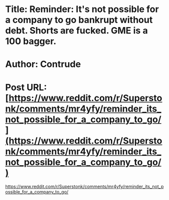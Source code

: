 # Title: Reminder: It's not possible for a company to go bankrupt without debt. Shorts are fucked. GME is a 100 bagger.
# Author: Contrude
# Post URL: [https://www.reddit.com/r/Superstonk/comments/mr4yfy/reminder_its_not_possible_for_a_company_to_go/](https://www.reddit.com/r/Superstonk/comments/mr4yfy/reminder_its_not_possible_for_a_company_to_go/)


https://www.reddit.com/r/Superstonk/comments/mr4yfy/reminder_its_not_possible_for_a_company_to_go/